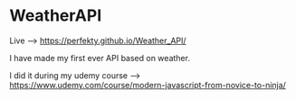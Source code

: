 # WeatherAPI

Live --> https://perfekty.github.io/Weather_API/

I have made my first ever API based on weather. 

I did it during my udemy course --> https://www.udemy.com/course/modern-javascript-from-novice-to-ninja/
